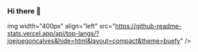 ### Hi there 👋

<!--
**Joejoegoncalves/joejoegoncalves** is a ✨ _special_ ✨ repository because its `README.md` (this file) appears on your GitHub profile.

Here are some ideas to get you started:

- 🔭 I’m currently working on ...
- 🌱 I’m currently learning ...
- 👯 I’m looking to collaborate on ...
- 🤔 I’m looking for help with ...
- 💬 Ask me about ...
- 📫 How to reach me: ...
- 😄 Pronouns: ...
- ⚡ Fun fact: ...
-->

img width="400px" align="left" src="https://github-readme-stats.vercel.app/api/top-langs/?joejoegoncalves&hide=html&layout=compact&theme=buefy" /> 
